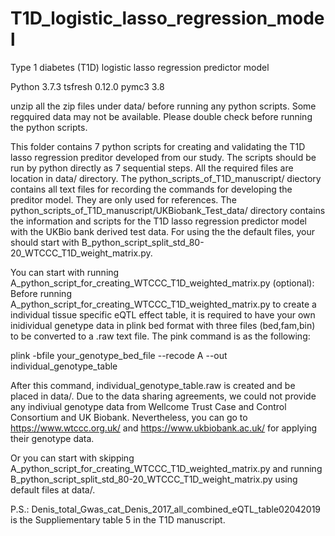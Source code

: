 # T1D_logistic_lasso_regression_model
Type 1 diabetes (T1D) logistic lasso regression predictor model

Python 3.7.3
tsfresh                   0.12.0
pymc3                     3.8

unzip all the zip files under data/ before running any python scripts. 
Some regquired data may not be available. Please double check before running the python scripts.

This folder contains 7 python scripts for creating and validating the T1D lasso regression preditor developed from our study. The scripts should be run by python directly as 7 sequential steps. All the required files are location in data/ directory. The python_scripts_of_T1D_manuscript/ diectory contains all text files for recording the commands for developing the preditor model. They are only used for references. The python_scripts_of_T1D_manuscript/UKBiobank_Test_data/ directory contains the information and scripts for the T1D lasso regression predictor model with the UKBio bank derived test data. For using the the default files, your should start with B_python_script_split_std_80-20_WTCCC_T1D_weight_matrix.py.

You can start with running A_python_script_for_creating_WTCCC_T1D_weighted_matrix.py (optional):
Before running A_python_script_for_creating_WTCCC_T1D_weighted_matrix.py to create a individual tissue specific eQTL effect table, it is required to have your own inidividual genetype data in plink bed format with three files (bed,fam,bin) to be converted to a .raw text file. The pink command is as the following:

plink -bfile your_genotype_bed_file --recode A  --out individual_genotype_table

After this command, individual_genotype_table.raw is created and be placed in data/. Due to the data sharing agreements, we could not provide any indiviual genotype data from Wellcome Trust Case and Control Consortium and UK Biobank. Nevertheless, you can go to https://www.wtccc.org.uk/ and https://www.ukbiobank.ac.uk/ for applying their genotype data. 

Or you can start with skipping A_python_script_for_creating_WTCCC_T1D_weighted_matrix.py and running B_python_script_split_std_80-20_WTCCC_T1D_weight_matrix.py using default files at data/.

P.S.: Denis_total_Gwas_cat_Denis_2017_all_combined_eQTL_table02042019 is the Suppliementary table 5 in the T1D manuscript.
